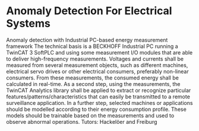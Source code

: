 # Anomaly Detection For Electrical Systems


Anomaly detection with Industrial PC-based energy measurement framework
The technical basis is a BECKHOFF Industrial PC running a TwinCAT 3 SoftPLC and using some measurement I/O modules that are able to deliver high-frequency measurements. Voltages and currents shall be measured from several measurement objects, such as different machines, electrical servo drives or other electrical consumers, preferably non-linear consumers. From these measurements, the consumed energy shall be calculated in real-time.
As a second step, using the measurements, the TwinCAT Analytics library shall be applied to extract or recognize particular features/patterns/characteristics that can easily be transmitted to a remote surveillance application.
In a further step, selected machines or applications should be modelled according to their energy consumption profile. These models should be trainable based on the measurements and used to observe abnormal operations.
Tutors: Hackelöer and Freiburg
